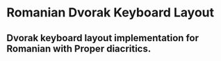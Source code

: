 # Romanian Dvorak Keyboard Layout

## Dvorak keyboard layout implementation for Romanian with Proper diacritics.
